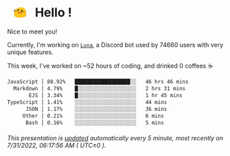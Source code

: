 <h1>   <img src="./spoinky.gif" style="vertical-align:middle;" width="30px">   Hello ! </h1>

Nice to meet you!

Currently, I'm working on <a href='https://github.com/Asgarrrr/Luna'>`Luna`</a>, a Discord bot used by 74660 users with very unique features.

This week, I've worked on ~52 hours of coding, and drinked 0 coffees ☕

```
JavaScript │ 88.92%   ██████████████████░░   46 hrs 46 mins
  Markdown │ 4.79%    █░░░░░░░░░░░░░░░░░░░   2 hrs 31 mins
       EJS │ 3.34%    █░░░░░░░░░░░░░░░░░░░   1 hr 45 mins
TypeScript │ 1.41%    ░░░░░░░░░░░░░░░░░░░░   44 mins
      JSON │ 1.17%    ░░░░░░░░░░░░░░░░░░░░   36 mins
     Other │ 0.21%    ░░░░░░░░░░░░░░░░░░░░   6 mins
      Bash │ 0.16%    ░░░░░░░░░░░░░░░░░░░░   5 mins
```

###### This presentation is [updated](https://github.com/Asgarrrr) automatically every 5 minute, most recently on 7/31/2022, 06:17:56 AM ( UTC±0 ).